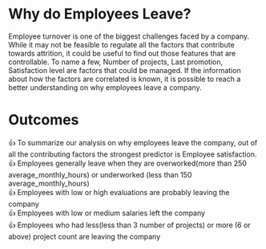 # Why do Employees Leave? #

Employee turnover is one of the biggest challenges faced by a company.
While it may not be feasible to regulate all the factors that contribute towards attrition, 
it could be useful to find out those features that are controllable. 
To name a few, Number of projects, Last promotion, Satisfaction level are factors that could be managed.
If the information about how the factors are correlated is known, it is possible to reach a better understanding on why employees leave a company.

# Outcomes #

:+1: To summarize our analysis on why employees leave the company, out of all the contributing factors the strongest predictor is Employee satisfaction. <BR>
:+1: Employees generally leave when they are overworked(more than 250 average_monthly_hours) or underworked (less than 150 average_monthly_hours)<BR>
:+1: Employees with low or high evaluations are probably leaving the company <BR>
:+1: Employees with low or medium salaries left the company <BR>
:+1: Employees who had less(less than 3 number of projects) or more (6 or above) project count are leaving the company <BR>

